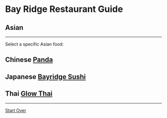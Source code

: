 # Bay Ridge Restaurant Guide
## Asian
---
Select a specific Asian food:
## Chinese  [Panda](https://www.pandabrooklyn.com/)
## Japanese [Bayridge Sushi](http://www.brsushi.com/)
## Thai    [Glow Thai](http://glowthai.com/)
---
[Start Over](../home.md) 